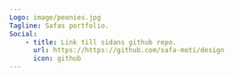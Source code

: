 ```yaml
---
Logo: image/peonies.jpg
Tagline: Safas portfolio.
Social:
    - title: Link till sidans github repo.
      url: https://https://github.com/safa-moti/design
      icon: github
---
```

